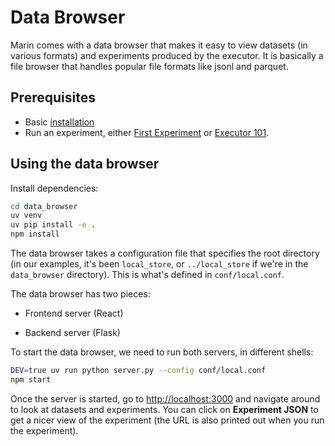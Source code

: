 # Data Browser

Marin comes with a data browser that makes it easy to
view datasets (in various formats) and experiments produced by the executor.
It is basically a file browser that handles popular file formats like jsonl and parquet.

## Prerequisites

- Basic [installation](installation.md)
- Run an experiment, either [First Experiment](first-experiment.md) or [Executor 101](executor-101.md).

## Using the data browser

Install dependencies:

```bash
cd data_browser
uv venv
uv pip install -e .
npm install
```

The data browser takes a configuration file that specifies the root directory (in our examples, it's been `local_store`,
or `../local_store` if we're in the `data_browser` directory).  This is what's defined in `conf/local.conf`.

The data browser has two pieces:

- Frontend server (React)

- Backend server (Flask)

To start the data browser, we need to run both servers, in different shells:
```bash
DEV=true uv run python server.py --config conf/local.conf
npm start
```

Once the server is started, go to
[http://localhost:3000](http://localhost:3000) and navigate around to look at datasets and experiments.
You can click on **Experiment JSON** to get a nicer view of the experiment (the URL is also
printed out when you run the experiment).
